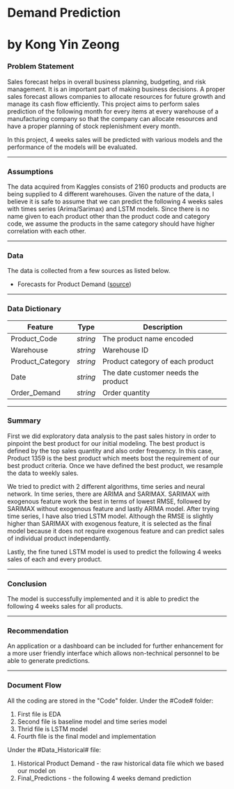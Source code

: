 # Demand Prediction
# by Kong Yin Zeong


### Problem Statement

Sales forecast helps in overall business planning, budgeting, and risk management. It is an important part of making business decisions. A proper sales forecast allows companies to allocate resources for future growth and manage its cash flow efficiently. This project aims to perform sales prediction of the following month for every items at every warehouse of a manufacturing company so that the company can allocate resources and have a proper planning of stock replenishment every month.

In this project, 4 weeks sales will be predicted with various models and the performance of the models will be evaluated. 

---

### Assumptions

The data acquired from Kaggles consists of 2160 products and products are being supplied to 4 different warehouses. Given the nature of the data, I believe it is safe to assume that we can predict the following 4 weeks sales with times series (Arima/Sarimax) and LSTM models. Since there is no name given to each product other than the product code and category code, we assume the products in the same category should have higher correlation with each other.

---

### Data

The data is collected from a few sources as listed below.

* Forecasts for Product Demand ([source](https://www.kaggle.com/datasets/felixzhao/productdemandforecasting?select=Historical+Product+Demand.csv))

---

### Data Dictionary

|Feature|Type|Description|
|---|---|---|
|Product_Code|*string*|The product name encoded|
|Warehouse|*string*|Warehouse ID|
|Product_Category|*string*|Product category of each product|
|Date|*string*|The date customer needs the product|
|Order_Demand|*string*|Order quantity|

---

### Summary

First we did exploratory data analysis to the past sales history in order to pinpoint the best product for our initial modeling. The best product is defined by the top sales quantity and also order frequency. In this case, Product 1359 is the best product which meets bost the requirement of our best product criteria. Once we have defined the best product, we resample the data to weekly sales.

We tried to predict with 2 different algorithms, time series and neural network. In time series, there are ARIMA and SARIMAX. SARIMAX with exogenous feature work the best in terms of lowest RMSE, followed by SARIMAX without exogenous feature and lastly ARIMA model. After trying time series, I have also tried LSTM model. Although the RMSE is slightly higher than SARIMAX with exogenous feature, it is selected as the final model because it does not require exogenous feature and can predict sales of individual product independantly.

Lastly, the fine tuned LSTM model is used to predict the following 4 weeks sales of each and every product.

---

### Conclusion

The model is successfully implemented and it is able to predict the following 4 weeks sales for all products.

---

### Recommendation

An application or a dashboard can be included for further enhancement for a more user friendly interface which allows non-technical personnel to be able to generate predictions.

---

### Document Flow

All the coding are stored in the "Code" folder. Under the #Code# folder:
1. First file is EDA
2. Second file is baseline model and time series model
3. Thrid file is LSTM model
4. Fourth file is the final model and implementation

Under the #Data_Historical# file:
1. Historical Product Demand - the raw historical data file which we based our model on
2. Final_Predictions - the following 4 weeks demand prediction
